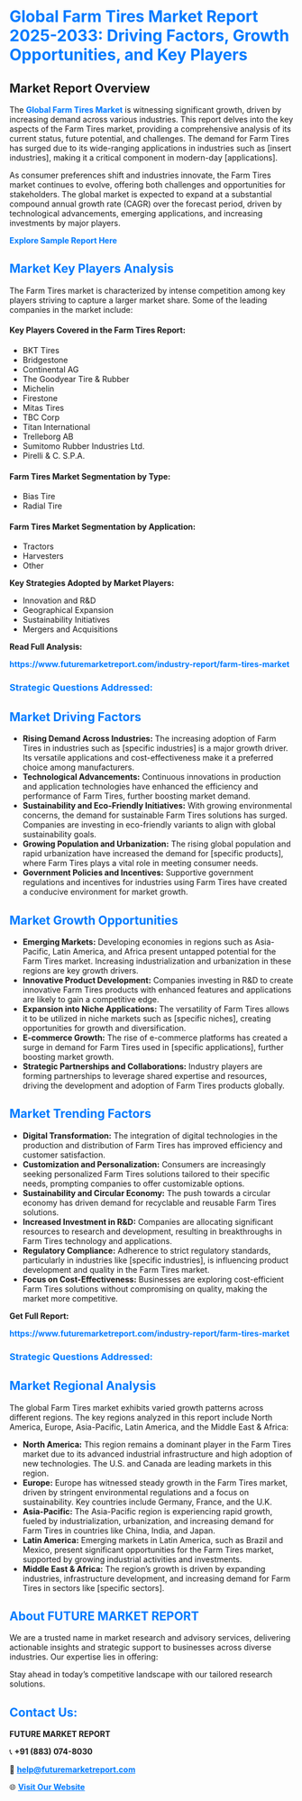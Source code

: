 <h1 style="color: #007BFF;">Global Farm Tires Market Report 2025-2033: Driving Factors, Growth Opportunities, and Key Players</h1>

<section id="overview">
<h2>Market Report Overview</h2>
<p>The <a href="https://www.futuremarketreport.com/industry-report/farm-tires-market" style="color: #007BFF; text-decoration: none;"><strong>Global Farm Tires Market</strong></a> is witnessing significant growth, driven by increasing demand across various industries. This report delves into the key aspects of the Farm Tires market, providing a comprehensive analysis of its current status, future potential, and challenges. The demand for Farm Tires has surged due to its wide-ranging applications in industries such as [insert industries], making it a critical component in modern-day [applications].</p>
<p>As consumer preferences shift and industries innovate, the Farm Tires market continues to evolve, offering both challenges and opportunities for stakeholders. The global market is expected to expand at a substantial compound annual growth rate (CAGR) over the forecast period, driven by technological advancements, emerging applications, and increasing investments by major players.</p>
</section>

<section id="overview">
<p><a href="https://www.futuremarketreport.com/request-sample/reportId=102816" style="color: #007BFF; text-decoration: none;"><strong>Explore Sample Report Here</strong></a></p>
</section>

<section id="key-players">
<h2 style="color: #007BFF;">Market Key Players Analysis</h2>
<p>The Farm Tires market is characterized by intense competition among key players striving to capture a larger market share. Some of the leading companies in the market include:</p>
<h4>Key Players Covered in the Farm Tires Report:</h4>
<ul><li>BKT Tires</li><li>Bridgestone</li><li>Continental AG</li><li>The Goodyear Tire &amp; Rubber</li><li>Michelin</li><li>Firestone</li><li>Mitas Tires</li><li>TBC Corp</li><li>Titan International</li><li>Trelleborg AB</li><li>Sumitomo Rubber Industries Ltd.</li><li>Pirelli &amp; C. S.P.A.</li></ul>
<h4>Farm Tires Market Segmentation by Type:</h4>
<ul><li>Bias Tire</li><li>Radial Tire</li></ul>

<h4>Farm Tires Market Segmentation by Application:</h4>
<ul><li>Tractors</li><li>Harvesters</li><li>Other</li></ul>
<p><strong>Key Strategies Adopted by Market Players:</strong></p>
<ul>
<li>Innovation and R&D</li>
<li>Geographical Expansion</li>
<li>Sustainability Initiatives</li>
<li>Mergers and Acquisitions</li>
</ul>
</section>

<section>
<p><strong>Read Full Analysis: </strong></p><a href="https://www.futuremarketreport.com/industry-report/farm-tires-market" style="color: #007BFF; text-decoration: none;"><strong>https://www.futuremarketreport.com/industry-report/farm-tires-market</strong></a>
<h3 style="color: #007BFF;">Strategic Questions Addressed:</h3>
</section>

<section id="driving-factors">
<h2 style="color: #007BFF;">Market Driving Factors</h2>
<ul>
<li><strong>Rising Demand Across Industries:</strong> The increasing adoption of Farm Tires in industries such as [specific industries] is a major growth driver. Its versatile applications and cost-effectiveness make it a preferred choice among manufacturers.</li>
<li><strong>Technological Advancements:</strong> Continuous innovations in production and application technologies have enhanced the efficiency and performance of Farm Tires, further boosting market demand.</li>
<li><strong>Sustainability and Eco-Friendly Initiatives:</strong> With growing environmental concerns, the demand for sustainable Farm Tires solutions has surged. Companies are investing in eco-friendly variants to align with global sustainability goals.</li>
<li><strong>Growing Population and Urbanization:</strong> The rising global population and rapid urbanization have increased the demand for [specific products], where Farm Tires plays a vital role in meeting consumer needs.</li>
<li><strong>Government Policies and Incentives:</strong> Supportive government regulations and incentives for industries using Farm Tires have created a conducive environment for market growth.</li>
</ul>
</section>

<section id="growth-opportunities">
<h2 style="color: #007BFF;">Market Growth Opportunities</h2>
<ul>
<li><strong>Emerging Markets:</strong> Developing economies in regions such as Asia-Pacific, Latin America, and Africa present untapped potential for the Farm Tires market. Increasing industrialization and urbanization in these regions are key growth drivers.</li>
<li><strong>Innovative Product Development:</strong> Companies investing in R&D to create innovative Farm Tires products with enhanced features and applications are likely to gain a competitive edge.</li>
<li><strong>Expansion into Niche Applications:</strong> The versatility of Farm Tires allows it to be utilized in niche markets such as [specific niches], creating opportunities for growth and diversification.</li>
<li><strong>E-commerce Growth:</strong> The rise of e-commerce platforms has created a surge in demand for Farm Tires used in [specific applications], further boosting market growth.</li>
<li><strong>Strategic Partnerships and Collaborations:</strong> Industry players are forming partnerships to leverage shared expertise and resources, driving the development and adoption of Farm Tires products globally.</li>
</ul>
</section>

<section id="trending-factors">
<h2 style="color: #007BFF;">Market Trending Factors</h2>
<ul>
<li><strong>Digital Transformation:</strong> The integration of digital technologies in the production and distribution of Farm Tires has improved efficiency and customer satisfaction.</li>
<li><strong>Customization and Personalization:</strong> Consumers are increasingly seeking personalized Farm Tires solutions tailored to their specific needs, prompting companies to offer customizable options.</li>
<li><strong>Sustainability and Circular Economy:</strong> The push towards a circular economy has driven demand for recyclable and reusable Farm Tires solutions.</li>
<li><strong>Increased Investment in R&D:</strong> Companies are allocating significant resources to research and development, resulting in breakthroughs in Farm Tires technology and applications.</li>
<li><strong>Regulatory Compliance:</strong> Adherence to strict regulatory standards, particularly in industries like [specific industries], is influencing product development and quality in the Farm Tires market.</li>
<li><strong>Focus on Cost-Effectiveness:</strong> Businesses are exploring cost-efficient Farm Tires solutions without compromising on quality, making the market more competitive.</li>
</ul>
</section>

<section>
<p><strong>Get Full Report: </strong></p><a href="https://www.futuremarketreport.com/industry-report/farm-tires-market" style="color: #007BFF; text-decoration: none;"><strong>https://www.futuremarketreport.com/industry-report/farm-tires-market</strong></a>
<h3 style="color: #007BFF;">Strategic Questions Addressed:</h3>
</section>


<section id="regional-analysis">
<h2 style="color: #007BFF;">Market Regional Analysis</h2>
<p>The global Farm Tires market exhibits varied growth patterns across different regions. The key regions analyzed in this report include North America, Europe, Asia-Pacific, Latin America, and the Middle East & Africa:</p>
<ul>
<li><strong>North America:</strong> This region remains a dominant player in the Farm Tires market due to its advanced industrial infrastructure and high adoption of new technologies. The U.S. and Canada are leading markets in this region.</li>
<li><strong>Europe:</strong> Europe has witnessed steady growth in the Farm Tires market, driven by stringent environmental regulations and a focus on sustainability. Key countries include Germany, France, and the U.K.</li>
<li><strong>Asia-Pacific:</strong> The Asia-Pacific region is experiencing rapid growth, fueled by industrialization, urbanization, and increasing demand for Farm Tires in countries like China, India, and Japan.</li>
<li><strong>Latin America:</strong> Emerging markets in Latin America, such as Brazil and Mexico, present significant opportunities for the Farm Tires market, supported by growing industrial activities and investments.</li>
<li><strong>Middle East & Africa:</strong> The region’s growth is driven by expanding industries, infrastructure development, and increasing demand for Farm Tires in sectors like [specific sectors].</li>
</ul>
</section>

<footer>
<h2 style="color: #007BFF;">About FUTURE MARKET REPORT</h2>
<p>We are a trusted name in market research and advisory services, delivering actionable insights and strategic support to businesses across diverse industries. Our expertise lies in offering:</p>

<p>Stay ahead in today’s competitive landscape with our tailored research solutions.</p>

<h2 style="color: #007BFF;">Contact Us:</h2>
<p><strong>FUTURE MARKET REPORT</strong></p>
<p>📞 <strong>+91 (883) 074-8030</strong></p>
<p>📧 <strong><a href="mailto:help@futuremarketreport.com" style="color: #007BFF;">help@futuremarketreport.com</a></strong></p>
<p>🌐 <strong><a href="https://www.futuremarketreport.com/" style="color: #007BFF;">Visit Our Website</a></strong></p>
</footer>